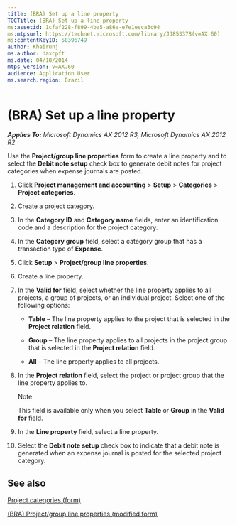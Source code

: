 ```yaml
---
title: (BRA) Set up a line property
TOCTitle: (BRA) Set up a line property
ms:assetid: 1cfaf228-f899-4ba5-a86a-e7e1eeca3c94
ms:mtpsurl: https://technet.microsoft.com/library/JJ853378(v=AX.60)
ms:contentKeyID: 50396749
author: Khairunj
ms.author: daxcpft
ms.date: 04/18/2014
mtps_version: v=AX.60
audience: Application User
ms.search.region: Brazil
---
```


# (BRA) Set up a line property 


_**Applies To:** Microsoft Dynamics AX 2012 R3, Microsoft Dynamics AX 2012 R2_

Use the **Project/group line properties** form to create a line property and to select the **Debit note setup** check box to generate debit notes for project categories when expense journals are posted.

1.  Click **Project management and accounting** \> **Setup** \> **Categories** \> **Project categories**.

2.  Create a project category.

3.  In the **Category ID** and **Category name** fields, enter an identification code and a description for the project category.

4.  In the **Category group** field, select a category group that has a transaction type of **Expense**.

5.  Click **Setup** \> **Project/group line properties**.

6.  Create a line property.

7.  In the **Valid for** field, select whether the line property applies to all projects, a group of projects, or an individual project. Select one of the following options:
    
      - **Table** – The line property applies to the project that is selected in the **Project relation** field.
    
      - **Group** – The line property applies to all projects in the project group that is selected in the **Project relation** field.
    
      - **All** – The line property applies to all projects.

8.  In the **Project relation** field, select the project or project group that the line property applies to.
    

    > [!NOTE]
    > <P>This field is available only when you select <STRONG>Table</STRONG> or <STRONG>Group</STRONG> in the <STRONG>Valid for</STRONG> field.</P>



9.  In the **Line property** field, select a line property.

10. Select the **Debit note setup** check box to indicate that a debit note is generated when an expense journal is posted for the selected project category.

## See also

[Project categories (form)](https://technet.microsoft.com/library/aa582118\(v=ax.60\))

[(BRA) Project/group line properties (modified form)](https://technet.microsoft.com/library/jj911306\(v=ax.60\))

  


